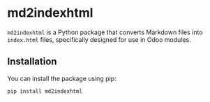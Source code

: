 # md2indexhtml

`md2indexhtml` is a Python package that converts Markdown files into `index.html` files, specifically designed for use in Odoo modules.

## Installation

You can install the package using pip:

```bash
pip install md2indexhtml
